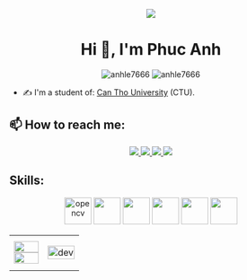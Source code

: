 <p align="center"><img src="https://img.icons8.com/color/48/000000/vietnam-circular.png"/></p>
<h1 align="center">Hi 👋, I'm Phuc Anh</h1>


<p align="center"> <img src="https://komarev.com/ghpvc/?username=Phuc-Anh-6621" alt="anhle7666" /> <img src="https://badges.pufler.dev/repos/Phuc-Anh-6621" alt="anhle7666" /> </p>

- ✍ I'm a student of: [Can Tho University](https://ctu.edu.vn) (CTU).


## 📫 How to reach me:
<p align="center">
  <a href="https://linkedin.com/in/phúc-anh-lê-021388226">
    <img src="https://img.icons8.com/fluent/48/000000/linkedin.png"/>
  </a>
  <a href="https://www.facebook.com/lephucanh2601" alt="Facebook">
    <img src="https://img.icons8.com/fluent/48/000000/facebook-new.png" target="_blank" />
  </a> 
  <a href="https://github.com/anhle7666" alt="Github">
    <img src="https://img.icons8.com/fluent/48/000000/github.png"/>
  </a> 
  <a href="mailto:anhle7666@gmail.com" alt="Email">
    <img src="https://img.icons8.com/fluent/48/000000/mailing.png"/>
  </a>
</p>

## Skills:
<p align="center">
  <img src="https://img.icons8.com/color/344/html-5.png" alt="opencv" width="48" height="48"/> 
  <img src="https://img.icons8.com/color/344/css3.png" width="48" height="48"/>
  <img src="https://img.icons8.com/color/344/javascript--v1.png" width="48" height="48"/>
  <img src="https://img.icons8.com/color/344/java-coffee-cup-logo--v1.png" width="48" height="48"/>
  <img src="https://img.icons8.com/color/344/visual-studio-code-2019.png" width="48" height="48"/>
  <img src="https://img.icons8.com/fluency/344/github.png" width="48" height="48"/>
  
</p>

<table style="width:100%;">
  <tr>
    <td>
      <img src="https://github-readme-stats.vercel.app/api/top-langs/?username=Phuc-Anh-6621&bg_color=FFFFFF00&text_color=179fa3&layout=compact&hide=CSS&langs_count=10&custom_title=Languages" alt="" width="100%"/>
      <img src="https://github-readme-stats.vercel.app/api?username=Phuc-Anh-6621&bg_color=FFFFFF00&text_color=179fa3&show_icons=true&count_private=true&include_all_commits=true&custom_title=Hoạt%20động%20trên%20Github" alt="" width="100%"/>
    </td>
    <td>
      <p align="center"> 
        <img src="https://cdn.dribbble.com/users/1059583/screenshots/4171367/coding-freak.gif" alt="dev" width="100%"/>
      </p>
    </td>
  </tr>
</table>

